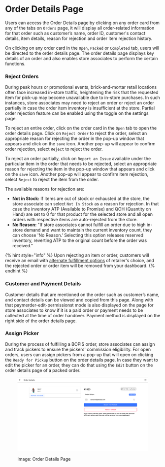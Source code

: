 # Order Details Page

Users can access the Order Details page by clicking on any order card from any of the tabs on `Orders` page, it will display all order-related information for that order such as customer’s name, order ID, customer's contact details, item details, reason for rejection and order item rejection history.

On clicking on any order card in the `Open`, `Packed` or `Completed` tab, users will be directed to the order details page. The order details page displays key details of an order and also enables store associates to perform the certain functions. 

### Reject Orders

During peak hours or promotional events, brick-and-mortar retail locations often face increased in-store traffic, heightening the risk that the requested item for pick-up may become unavailable due to in-store purchases. In such instances, store associates may need to reject an order or reject an order partially in case the order item inventory is insufficient at the store. Partial order rejection feature can be enabled using the toggle on the settings page.

To reject an entire order, click on the order card in the `Open` tab to open the order details page. Click on `Reject Order` to reject the order, select an appropriate reason for rejecting the order in the pop-up window that appears and click on the `save` icon. Another pop-up will appear to confirm order rejection, select `Reject` to reject the order. 

To reject an order partially, click on `Report an Issue` available under the particular item in the order that needs to be rejected, select an appropriate reason for rejecting the item in the pop-up window that appears and click on the `save` icon. Another pop-up will appear to confirm item rejection, select `Reject` to reject the item from the order. 

The available reasons for rejection are:
* **Not in Stock:** If items are out of stock or exhausted at the store, the store associate can select `Not In Stock` as a reason for rejection. In that case the inventory ATP (Available to Promise) and QOH (Quantity on Hand) are set to 0 for that product for the selected store and all open orders with respective items are auto-rejected from the store.
* **No Reason:** "If store associates cannot fulfill an order due to high in-store demand and want to maintain the current inventory count, they can choose 'No Reason.' Selecting this option releases reserved inventory, reverting ATP to the original count before the order was received."

{% hint style="info" %} Upon rejecting an item or order, customers will receive an email with [alternate fulfillment options](orders/bopis/settings-page.md) of retailer's choice, and the rejected order or order item will be removed from your dashboard. {% endhint %}


### Customer and Payment Details 
Customer details that are mentioned on the order such as customer’s name, and contact details can be viewed and copied from this page. Along with that paymerder-edit-permissionst mode is also displayed on the page for store associates to know if it is a paid order or payment needs to be collected at the time of order handover. Payment method is displayed on the right side of the order details page. 


### Assign Picker
During the process of fulfilling a BOPIS order, store associates can assign and track pickers to ensure the pickers' commission eligibility. For open orders, users can assign pickers from a pop-up that will open on clicking the `Ready for Pickup` button on the order details page. In case they want to edit the picker for an order, they can do that using the `Edit` button on the order details page of a packed order. 


<figure><img src="../../../.gitbook/assets/Screenshot 2024-01-01 at 11.50.51 PM (1).png" alt=""><figcaption><p>Image: Order Details Page</p></figcaption></figure>

